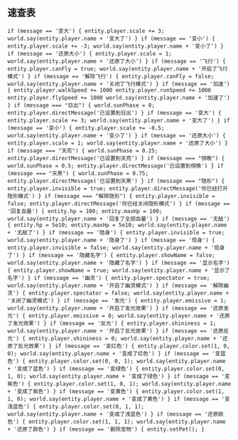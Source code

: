 ## 速查表
`
 if (message == '变大') { entity.player.scale += 3; world.say(entity.player.name + '变大了') }
 if (message == '变小') { entity.player.scale += -3; world.say(entity.player.name + '变小了') }
if (message == '还原大小') { entity.player.scale = 1; world.say(entity.player.name + '还原了大小') }
if (message == '飞行') { entity.player.canFly = true; world.say(entity.player.name + '开启了飞行模式') }
if (message == '解除飞行') { entity.player.canFly = false; world.say(entity.player.name + '关闭了飞行模式') }
            if (message == '加速') {
                entity.player.walkSpeed += 1000
                entity.player.runSpeed += 1000
                entity.player.flySpeed += 1000
                world.say(entity.player.name + '加速了')
            }
if (message === "日出") { world.sunPhase = 0; entity.player.directMessage('已设置到日出') }
 if (message == '变大') { entity.player.scale += 3; world.say(entity.player.name + '变大了') }
if (message == '变小') { entity.player.scale += -0.5; world.say(entity.player.name + '变小了') }
 if (message == '还原大小') { entity.player.scale = 1; world.say(entity.player.name + '还原了大小') }
if (message === "天亮") { world.sunPhase = 0.25; entity.player.directMessage('已设置到天亮') }
 if (message === "傍晚") { world.sunPhase = 0.5; entity.player.directMessage('已设置到傍晚') }
            if (message === "天黑") { world.sunPhase = 0.75; entity.player.directMessage('已设置到天黑') }
            if (message === "隐形") { entity.player.invisible = true; entity.player.directMessage('你已经打开隐形模式') }
            if (message === "解除隐形") { entity.player.invisible = false; entity.player.directMessage('你已经关闭隐形模式') }
            if (message == '回复血量') { entity.hp = 100; entity.maxHp = 100; world.say(entity.player.name + '回复了全部血量') }
            if (message == '无敌') { entity.hp = 5e10; entity.maxHp = 5e10; world.say(entity.player.name + '无敌了') }
            if (message == '隐身') { entity.player.invisible = true; world.say(entity.player.name + '隐身了') }
            if (message == '现身') { entity.player.invisible = false; world.say(entity.player.name + '现身了') }
            if (message == '隐藏名字') { entity.player.showName = false; world.say(entity.player.name + '隐藏了名字') }
            if (message == '显示名字') { entity.player.showName = true; world.say(entity.player.name + '显示了名字') }
            if (message == '幽灵') { entity.player.spectator = true; world.say(entity.player.name + '开启了幽灵模式') }
            if (message == '解除幽灵') { entity.player.spectator = false; world.say(entity.player.name + '关闭了幽灵模式') }
            if (message == '发光') { entity.player.emissive = 1; world.say(entity.player.name + '开启了发光效果') }
            if (message == '还原发光') { entity.player.emissive = 0; world.say(entity.player.name + '还原了发光效果') }
            if (message == '反光') { entity.player.shininess = 1; world.say(entity.player.name + '开启了反光效果') }
            if (message == '还原反光') { entity.player.shininess = 0; world.say(entity.player.name + '还原了反光效果') }
            if (message == '变红色') { entity.player.color.set(1, 0, 0); world.say(entity.player.name + '变成了红色') }
            if (message == '变蓝色') { entity.player.color.set(0, 0, 1); world.say(entity.player.name + '变成了蓝色') }
            if (message == '变绿色') { entity.player.color.set(0, 1, 0); world.say(entity.player.name + '变成了绿色') }
            if (message == '变紫色') { entity.player.color.set(1, 0, 1); world.say(entity.player.name + '变成了紫色') }
            if (message == '变黄色') { entity.player.color.set(1, 1, 0); world.say(entity.player.name + '变成了黄色') }
            if (message == '变浅蓝色') { entity.player.color.set(0, 1, 1); world.say(entity.player.name + '变成了浅蓝色') }
            if (message == '还原颜色') { entity.player.color.set(1, 1, 1); world.say(entity.player.name + '还原了颜色') }
            if (message == '删除宠物') { entity.setPet(); }
`
